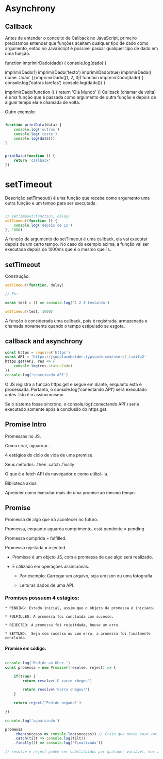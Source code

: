 # Asynchrony

## Callback

Antes de entender o conceito de Callback no JavaScript, primeiro precisamos entender que funções aceitam qualquer tipo de dado como argumento, então no JavaScript é possível passar qualquer tipo de dado em uma função.

function imprimirDado(dado) {
	console.log(dado)
}

imprimirDado(1) 
imprimirDado('texto') 
imprimirDado(true)
imprimirDado({ nome: 'João' })
imprimirDado([1, 2, 3])
function imprimirDado(dado) {
	console.log('outras tarefas')
	console.log(dado())
}

imprimirDado(function () {
	return 'Olá Mundo'
})
Callback (chamar de volta) é uma função que é passada como argumento de outra função e depois de algum tempo ela é chamada de volta.

Outro exemplo:

```js

function printData(data) {
    console.log('outros')
    console.log('teste')
    console.log(data())
}


printData(function () {
    return 'callback'
})

```
# setTimeout

Descrição
setTimeout() é uma função que recebe como argumento uma outra função e um tempo para ser executada.

```js

// setTimeout(function, delay)
setTimeout(function () {
	console.log('depois de 1s')
}, 1000)

```

A função de argumento do setTimeout é uma callback, ela vai executar depois de um certo tempo. No caso do exemplo acima, a função vai ser executada depois de 1000ms que é o mesmo que 1s.



## setTimeout

Construção:

```js 
setTimeout(function, delay)

// Ex:

const test = () => console.log('1 2 3 testando')

setTimeout(test, 1000)

```
A função é considerada uma callback, pois é registrada, armazenada e chamada novamente quando o tempo estipulado se esgota.

## callback and asynchrony

```js
const https = require('https')
const API = 'https://jsonplaceholder.typicode.com/users?_limit=2'
https.get(API, res => {
    console.log(res.statusCode)
})
console.log('conectando API')
```
O JS registra a função https.get e segue em diante, enquanto esta é processada. Portanto, o console.log('conectando API') será executado antes. Isto é o assincronismo.

Se o sistema fosse síncrono, o console.log('conectando API') seria executado somente após a conclusão do https.get.

## Promise Intro

Promessas no JS.

Como criar, aguardar...

4 estágios do ciclo de vida de uma promise.

Seus métodos:
.then
.catch
.finally

O que é a fetch API do navegador e como utilizá-la.

Biblioteca axios.

Aprender como executar mais de uma promise ao mesmo tempo.

## Promise

Promessa de algo que irá acontecer no futuro.

Promessa, enquanto aguarda cumprimento, está pendente = pending.

Promessa cumprida = fulfilled.

Promessa rejeitada = rejected.

- Promisse é um objeto JS, com a promessa de que algo será realizado.

- É utilizado em operações assíncronas.

	* Por exemplo: Carregar um arquivo, seja um json ou uma fotografia.

	* Leituras dados de uma API.

### Promises possuem 4 estágios:

	* PENDING: Estado inicial, assim que o objeto da promessa é iniciado.

	* FULFILLED: A promessa foi concluída com sucesso.

	* REJECTED: A promessa foi rejeitdada, houve um erro.

	* SETTLED: 	Seja com sucesso ou com erro, a promessa foi finalmente concluída.

#### Promise em código.

```js

console.log('Pedido ao Uber.')
const promessa = new Promise((resolve, reject) => {

    if(true) {
        return resolve('O carro chegou')

        return resolve('Carro chegou!')
    }

    return reject('Pedido negado!')
    
})

console.log('aguardando')

promessa
    .then(success => console.log(success)) // Creio que neste caso variável 'result' absoreve o valor do resultado da função, seja o 'resolve' ou o 'reject'.
    .catch(tilt => console.log(tilt))
    .finally(() => console.log('Finalizada'))

// resolve e reject podem ser substituídos por qualquer variável, mas a boa prática recomenda o uso destas expressões porque fazem sentido.
```






